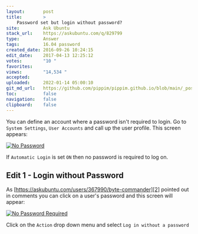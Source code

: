 ```yaml
---
layout:       post
title:        >
    Password set but login without password?
site:         Ask Ubuntu
stack_url:    https://askubuntu.com/q/829799
type:         Answer
tags:         16.04 password
created_date: 2016-09-26 10:24:15
edit_date:    2017-04-13 12:25:12
votes:        "10 "
favorites:    
views:        "14,534 "
accepted:     
uploaded:     2022-01-14 05:00:10
git_md_url:   https://github.com/pippim/pippim.github.io/blob/main/_posts/2016/2016-09-26-Password-set-but-login-without-password^.md
toc:          false
navigation:   false
clipboard:    false
---
```


You can define an account where a password isn't required to login. Go to `System Settings`, `User Accounts` and call up the user profile. This screen appears:

[![No Password][1]][1]

If `Automatic Login` is set `ON` then no password is required to log on.

## Edit 1 - Login without Password


As [https://askubuntu.com/users/367990/byte-commander][2] pointed out in comments you can click on a user's password and this screen will appear:

[![No Password Required][3]][3]

Click on the `Action` drop down menu and select `Log in without a password`

  [1]: http://i.stack.imgur.com/PxxEl.png
  [2]: https://askubuntu.com/users/367990/byte-commander
  [3]: http://i.stack.imgur.com/iN1Yf.png
